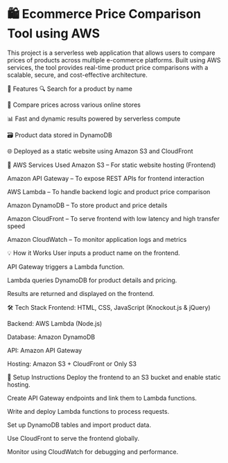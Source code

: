 # 🛍️ Ecommerce Price Comparison Tool using AWS


This project is a serverless web application that allows users to compare prices of products across multiple e-commerce platforms. Built using AWS services, the tool provides real-time product price comparisons with a scalable, secure, and cost-effective architecture.

🚀 Features
🔍 Search for a product by name

💸 Compare prices across various online stores

📊 Fast and dynamic results powered by serverless compute

🗃️ Product data stored in DynamoDB

🌐 Deployed as a static website using Amazon S3 and CloudFront

🧰 AWS Services Used
Amazon S3 – For static website hosting (Frontend)

Amazon API Gateway – To expose REST APIs for frontend interaction

AWS Lambda – To handle backend logic and product price comparison

Amazon DynamoDB – To store product and price details

Amazon CloudFront – To serve frontend with low latency and high transfer speed

Amazon CloudWatch – To monitor application logs and metrics

💡 How it Works
User inputs a product name on the frontend.

API Gateway triggers a Lambda function.

Lambda queries DynamoDB for product details and pricing.

Results are returned and displayed on the frontend.

🛠️ Tech Stack
Frontend: HTML, CSS, JavaScript (Knockout.js & jQuery)

Backend: AWS Lambda (Node.js)

Database: Amazon DynamoDB

API: Amazon API Gateway

Hosting: Amazon S3 + CloudFront or Only S3

📌 Setup Instructions
Deploy the frontend to an S3 bucket and enable static hosting.

Create API Gateway endpoints and link them to Lambda functions.

Write and deploy Lambda functions to process requests.

Set up DynamoDB tables and import product data.

Use CloudFront to serve the frontend globally.

Monitor using CloudWatch for debugging and performance.
